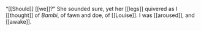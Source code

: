 “[[Should]] [[we]]?” She sounded sure, yet her [[legs]] quivered as I [[thought]] of _Bambi_, of fawn and doe, of [[Louise]]. I was [[aroused]], and [[awake]].